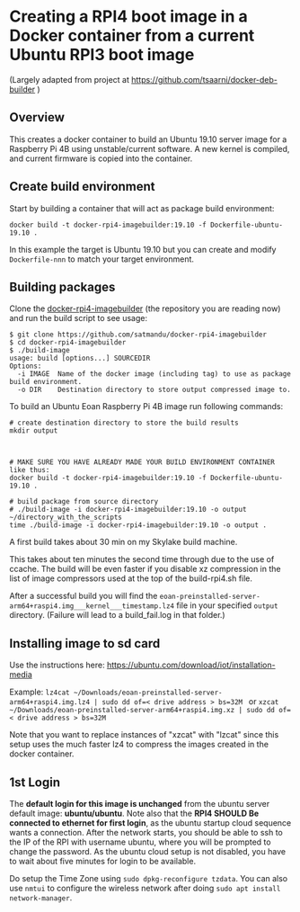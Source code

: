 
# Creating a RPI4 boot image in a Docker container from a current Ubuntu RPI3 boot image

(Largely adapted from project at https://github.com/tsaarni/docker-deb-builder )

## Overview

This creates a docker container to build an Ubuntu 19.10 server image for a Raspberry Pi 4B using unstable/current software.
A new kernel is compiled, and current firmware is copied into the container.

## Create build environment

Start by building a container that will act as package build environment:

    docker build -t docker-rpi4-imagebuilder:19.10 -f Dockerfile-ubuntu-19.10 .

In this example the target is Ubuntu 19.10 but you can create and
modify `Dockerfile-nnn` to match your target environment.

## Building packages

Clone the
[docker-rpi4-imagebuilder](https://github.com/satmandu/docker-rpi4-imagebuilder)
(the repository you are reading now) and run the build script to see
usage:


    $ git clone https://github.com/satmandu/docker-rpi4-imagebuilder
    $ cd docker-rpi4-imagebuilder
    $ ./build-image
    usage: build [options...] SOURCEDIR
    Options:
      -i IMAGE  Name of the docker image (including tag) to use as package build environment.
      -o DIR    Destination directory to store output compressed image to.

To build an Ubuntu Eoan Raspberry Pi 4B image run following commands:

    # create destination directory to store the build results
    mkdir output
    
    

    # MAKE SURE YOU HAVE ALREADY MADE YOUR BUILD ENVIRONMENT CONTAINER like thus:
    docker build -t docker-rpi4-imagebuilder:19.10 -f Dockerfile-ubuntu-19.10 .

    # build package from source directory
    # ./build-image -i docker-rpi4-imagebuilder:19.10 -o output ~/directory_with_the_scripts
    time ./build-image -i docker-rpi4-imagebuilder:19.10 -o output .
    
A first build takes about 30 min on my Skylake build machine.

This takes about ten minutes the second time through due to the use of ccache.
The build will be even faster if you disable xz compression in the list of 
image compressors used at the top of the build-rpi4.sh file.



After a successful build you will find the `eoan-preinstalled-server-arm64+raspi4.img___kernel___timestamp.lz4` 
file in your specified `output` directory. (Failure will lead to a build_fail.log in that folder.)

## Installing image to sd card

Use the instructions here: https://ubuntu.com/download/iot/installation-media

Example: ```lz4cat ~/Downloads/eoan-preinstalled-server-arm64+raspi4.img.lz4 | sudo dd of=< drive address > bs=32M ```
or ```xzcat ~/Downloads/eoan-preinstalled-server-arm64+raspi4.img.xz | sudo dd of=< drive address > bs=32M ```

Note that you want to replace instances of "xzcat" with "lzcat" since this setup uses the much faster lz4 to compress the images created in the docker container.

## 1st Login
The **default login for this image is unchanged** from the ubuntu server default image: **ubuntu/ubuntu**.
Note also that the **RPI4 SHOULD Be connected to ethernet for first login**, as the ubuntu startup cloud sequence wants a connection.
After the network starts, you should be able to ssh to the IP of the RPI with username ubuntu, where you will be prompted to change the password. As the ubuntu cloud setup is not disabled, you have to wait about five minutes for login to be available.

Do setup the Time Zone using ```sudo dpkg-reconfigure tzdata```. You can also use ```nmtui``` to configure the wireless network after doing ```sudo apt install network-manager```.

